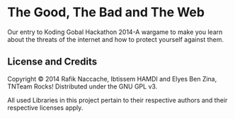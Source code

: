 The Good, The Bad and The Web
============================

Our entry to Koding Gobal Hackathon 2014-A wargame to make you learn about the threats of
the internet and how to protect yourself against them.




## License and Credits

Copyright © 2014 Rafik Naccache, Ibtissem HAMDI and Elyes Ben Zina, TNTeam Rocks!
Distributed under the GNU GPL v3.

All used Libraries in this project pertain to their
respective authors and their respective licenses apply.


